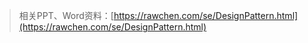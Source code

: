 > 相关PPT、Word资料：[https://rawchen.com/se/DesignPattern.html](https://rawchen.com/se/DesignPattern.html)